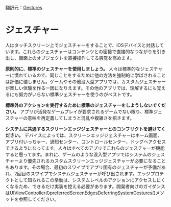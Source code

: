 翻訳元：[Gestures](https://developer.apple.com/design/human-interface-guidelines/ios/user-interaction/gestures/)

# ジェスチャー

人はタッチスクリーン上でジェスチャーをすることで、iOSデバイスと対話しています。これらのジェスチャーはコンテンツとの密接で直接的なつながりを引き出し、画面上のオブジェクトを直接操作してる感覚を高めます。

**原則的に、標準のジェスチャーを使用しましょう。** 人々は標準的なジェスチャーに慣れているので、同じことをするために他の方法を強制的に学ばされることは評価に値しません。ゲームやその他没入型アプリでは、カスタムジェスチャーが楽しい体験を作る一因になりえます。その他のアプリでは、理解するにも覚えるにも努力がいらない標準ジェスチャーを使うのがベストです。

**標準外のアクションを実行するために標準のジェスチャーをしようしないでください。** アプリが活発なゲームプレイが要求されるゲームでない限り、標準ジェスチャーの意味を再定義してしまうと混乱や複雑さを招きます。

**システムに共通するスクリーンエッジジェスチャーとのコンフリクトを避けてください。** デバイスによっては、スクリーンエッジジェスチャーはホーム画面、アプリ付いっちゃー、通知センター、コントロールセンター、ドッグへアクセスできるようになってます。人々はすべてのアプリでこれらのジェスチャーが機能すると思ってます。まれに、ゲームのような没入型アプリではシステムのジェスチャーより優先されるカスタムスクリーンエッジジェスチャーが必要になることもあります。その場合、最初のスワイプでアプリ固有のジェスチャーが予備だあれ、2回目のスワイプでシステムジェスチャーが呼び出されます。エッジプロテクトとして知られるこの挙動は、システムレベルのアクションにアクセスしにくくなるため、できるだけ実装を控える必要があります。開発者向けのガイダンスは[UIViewController](https://developer.apple.com/documentation/uikit/uiviewcontroller)の[preferredScreenEdgesDeferringSystemGestures()](https://developer.apple.com/documentation/uikit/uiviewcontroller/2887512-preferredscreenedgesdeferringsys)メソッドを参照してください。